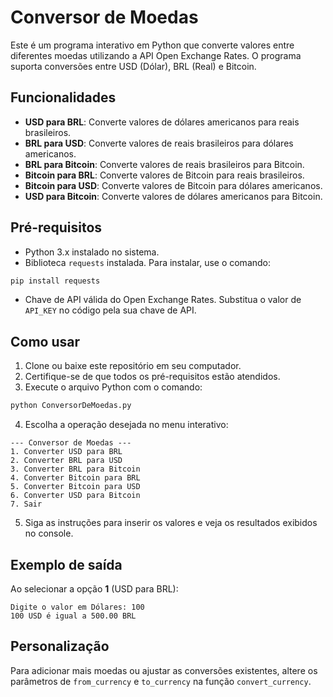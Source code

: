 # Conversor de Moedas

Este é um programa interativo em Python que converte valores entre diferentes moedas utilizando a API Open Exchange Rates. O programa suporta conversões entre USD (Dólar), BRL (Real) e Bitcoin.

## Funcionalidades

- **USD para BRL**: Converte valores de dólares americanos para reais brasileiros.
- **BRL para USD**: Converte valores de reais brasileiros para dólares americanos.
- **BRL para Bitcoin**: Converte valores de reais brasileiros para Bitcoin.
- **Bitcoin para BRL**: Converte valores de Bitcoin para reais brasileiros.
- **Bitcoin para USD**: Converte valores de Bitcoin para dólares americanos.
- **USD para Bitcoin**: Converte valores de dólares americanos para Bitcoin.

## Pré-requisitos

- Python 3.x instalado no sistema.
- Biblioteca `requests` instalada. Para instalar, use o comando:

```bash
pip install requests
```

- Chave de API válida do Open Exchange Rates. Substitua o valor de `API_KEY` no código pela sua chave de API.

## Como usar

1. Clone ou baixe este repositório em seu computador.
2. Certifique-se de que todos os pré-requisitos estão atendidos.
3. Execute o arquivo Python com o comando:

```bash
python ConversorDeMoedas.py
```

4. Escolha a operação desejada no menu interativo:

```
--- Conversor de Moedas ---
1. Converter USD para BRL
2. Converter BRL para USD
3. Converter BRL para Bitcoin
4. Converter Bitcoin para BRL
5. Converter Bitcoin para USD
6. Converter USD para Bitcoin
7. Sair
```

5. Siga as instruções para inserir os valores e veja os resultados exibidos no console.

## Exemplo de saída

Ao selecionar a opção **1** (USD para BRL):

```
Digite o valor em Dólares: 100
100 USD é igual a 500.00 BRL
```

## Personalização

Para adicionar mais moedas ou ajustar as conversões existentes, altere os parâmetros de `from_currency` e `to_currency` na função `convert_currency`.
